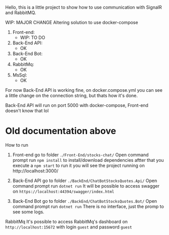 Hello, this is a little project to show how to use communication with SignalR and RabbitMQ.

WIP: MAJOR CHANGE
Altering solution to use docker-compose
1. Front-end:
    - WIP: TO DO
2. Back-End API:
    - OK
3. Back-End Bot:
    - OK
4. RabbitMq:
    - OK
5. MsSql:
    - OK

For now Back-End API is working fine, on docker.compose.yml you can see a little change on the connection string, but thats how it's done.

Back-End API will run on port 5000 with docker-compose, Front-end doesn't know that lol

# Old documentation above

How to run
1. Front-end
go to folder ```./Front-End/stocks-chat/```
Open command prompt
run ```npm install``` to install/download dependencies
aftter that you execute a ```npm start``` to run it
you will see the project running on http://localhost:3000/

2. Back-End API
go to folder ```./BackEnd/ChatBotStocksQuotes.Api/```
Open command prompt
run ```dotnet run```
It will be possible to access swagger on ```https://localhost:44394/swagger/index.html```

3. Back-End Bot
go to folder ```./BackEnd/ChatBotStocksQuotes.Bot/```
Open command prompt
run ```dotnet run```
There is no interface, just the promp to see some logs.

RabbitMq
It's possible to access RabbitMq's dashboard on ```http://localhost:15672``` with login ```guest``` and password ```guest```
